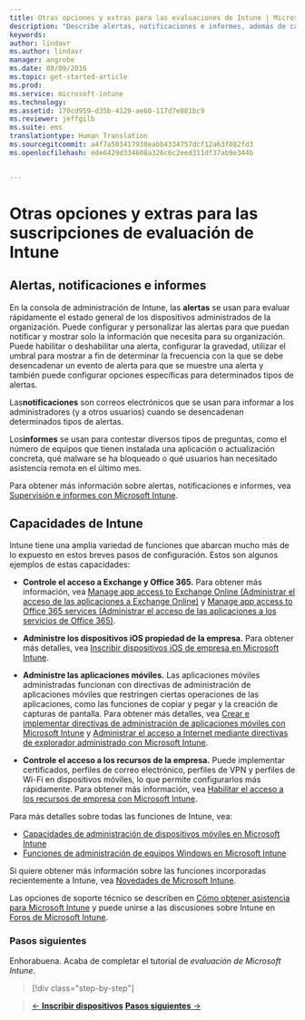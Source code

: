 ```yaml
---
title: Otras opciones y extras para las evaluaciones de Intune | Microsoft Intune
description: "Describe alertas, notificaciones e informes, además de capacidades generales de Intune que necesita conocer al registrarse para obtener una evaluación gratuita de 30 días de Intune."
keywords: 
author: lindavr
ms.author: lindavr
manager: angrobe
ms.date: 08/09/2016
ms.topic: get-started-article
ms.prod: 
ms.service: microsoft-intune
ms.technology: 
ms.assetid: 170cd959-d35b-4129-ae60-117d7e881bc9
ms.reviewer: jeffgilb
ms.suite: ems
translationtype: Human Translation
ms.sourcegitcommit: a4f7a503417938eabb4334757dcf12a63f082fd3
ms.openlocfilehash: ede6429d334608a326c6c2eed311df37ab9e344b


---
```


# <a name="other-options-and-extras-for-intune-evaluation-subscriptions"></a>Otras opciones y extras para las suscripciones de evaluación de Intune

## <a name="alerts-notifications-and-reports"></a>Alertas, notificaciones e informes
En la consola de administración de Intune, las **alertas** se usan para evaluar rápidamente el estado general de los dispositivos administrados de la organización. Puede configurar y personalizar las alertas para que puedan notificar y mostrar solo la información que necesita para su organización. Puede habilitar o deshabilitar una alerta, configurar la gravedad, utilizar el umbral para mostrar a fin de determinar la frecuencia con la que se debe desencadenar un evento de alerta para que se muestre una alerta y también puede configurar opciones específicas para determinados tipos de alertas.

Las**notificaciones** son correos electrónicos que se usan para informar a los administradores (y a otros usuarios) cuando se desencadenan determinados tipos de alertas.

Los**informes** se usan para contestar diversos tipos de preguntas, como el número de equipos que tienen instalada una aplicación o actualización concreta, qué malware se ha bloqueado o qué usuarios han necesitado asistencia remota en el último mes.

Para obtener más información sobre alertas, notificaciones e informes, vea [Supervisión e informes con Microsoft Intune](/Intune/Deploy-Use/monitoring-and-reports-with-microsoft-intune).

## <a name="intune-capabilities"></a>Capacidades de Intune
Intune tiene una amplia variedad de funciones que abarcan mucho más de lo expuesto en estos breves pasos de configuración. Estos son algunos ejemplos de estas capacidades:

-   **Controle el acceso a Exchange y Office 365.** Para obtener más información, vea [Manage app access to Exchange Online (Administrar el acceso de las aplicaciones a Exchange Online)](https://technet.microsoft.com/library/dn705841.aspx) y [Manage app access to Office 365 services (Administrar el acceso de las aplicaciones a los servicios de Office 365)](https://technet.microsoft.com/library/dn818907.aspx).

-   **Administre los dispositivos iOS propiedad de la empresa.** Para obtener más detalles, vea [Inscribir dispositivos iOS de empresa en Microsoft Intune](/Intune/Deploy-Use/enroll-corporate-owned-ios-devices-in-microsoft-intune).

-   **Administre las aplicaciones móviles.** Las aplicaciones móviles administradas funcionan con directivas de administración de aplicaciones móviles que restringen ciertas operaciones de las aplicaciones, como las funciones de copiar y pegar y la creación de capturas de pantalla. Para obtener más detalles, vea [Crear e implementar directivas de administración de aplicaciones móviles con Microsoft Intune](/Intune/Deploy-Use/create-and-deploy-mobile-app-management-policies-with-microsoft-intune) y [Administrar el acceso a Internet mediante directivas de explorador administrado con Microsoft Intune](/Intune/Deploy-Use/manage-internet-access-using-managed-browser-policies).

-   **Controle el acceso a los recursos de la empresa.** Puede implementar certificados, perfiles de correo electrónico, perfiles de VPN y perfiles de Wi-Fi en dispositivos móviles, lo que permite configurarlos más rápidamente. Para obtener más información, vea [Habilitar el acceso a los recursos de empresa con Microsoft Intune](/Intune/Deploy-Use/enable-access-to-company-resources-with-microsoft-intune).

Para más detalles sobre todas las funciones de Intune, vea:
- [Capacidades de administración de dispositivos móviles en Microsoft Intune](/intune/get-started/mobile-device-management-capabilities-in-microsoft-intune)
- [Funciones de administración de equipos Windows en Microsoft Intune](/intune/get-started/windows-pc-management-capabilities-in-microsoft-intune)

Si quiere obtener más información sobre las funciones incorporadas recientemente a Intune, vea [Novedades de Microsoft Intune](/Intune/Deploy-Use/whats-new-in-microsoft-intune).

Las opciones de soporte técnico se describen en [Cómo obtener asistencia para Microsoft Intune](/Intune/Troubleshoot/how-to-get-support-for-microsoft-intune) y puede unirse a las discusiones sobre Intune en [Foros de Microsoft Intune](https://social.technet.microsoft.com/Forums/en-US/home?forum=microsoftintuneprod).

### <a name="next-steps"></a>Pasos siguientes
Enhorabuena. Acaba de completar el tutorial de *evaluación de Microsoft Intune*.

>[!div class="step-by-step"]

>[&larr; **Inscribir dispositivos**](.\get-started-with-a-30-day-trial-of-microsoft-intune-step-5.md)     [**Pasos siguientes** &rarr;](.\get-started-with-a-30-day-trial-of-microsoft-intune-step-7.md)  



<!--HONumber=Nov16_HO1-->


